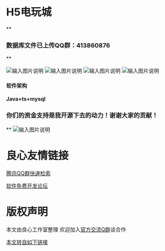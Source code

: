 # H5电玩城


 **

### 数据库文件已上传QQ群：413860876
** 


![输入图片说明](https://images.gitee.com/uploads/images/2020/0106/144450_cf9dc9fd_4917846.jpeg "1.jpg")
![输入图片说明](https://images.gitee.com/uploads/images/2020/0106/144501_95583870_4917846.jpeg "2.jpg")
![输入图片说明](https://images.gitee.com/uploads/images/2020/0106/144510_a0936305_4917846.jpeg "3.jpg")
![输入图片说明](https://images.gitee.com/uploads/images/2020/0106/144520_65d6df5d_4917846.jpeg "4.jpg")

#### 软件架构
 **Java+ts+mysql** 




### 你们的资金支持是我开源下去的动力！谢谢大家的贡献！
** 
![输入图片说明](https://images.gitee.com/uploads/images/2020/0106/142946_f5975e22_4917846.jpeg "8.jpg")




 # 良心友情链接

[腾讯QQ群快速检索](http://u.720life.cn/s/8cf73f7c)

[软件免费开发论坛](http://u.720life.cn/s/bbb01dc0)

# 版权声明 

本文由良心工作室整理 欢迎加入[官方交流Q群](https://u.720life.cn/s/f2316816)谈合作

[本文转自如下链接](http://u.720life.cn/g/2e71d0f0a5c601172267ba20d3a43c6e3ec6381275bfac147995a22ee4d954acf0fdd22b2d42bedcbeebbe23af0853e318477fb190d20860cb395bd964f4dcf2)